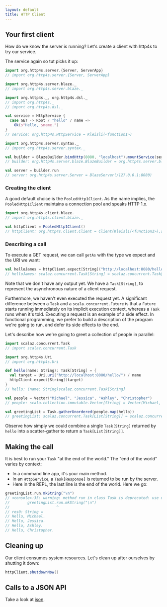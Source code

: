 ```yaml
---
layout: default
title: HTTP Client
---
```


## Your first client

How do we know the server is running?  Let's create a client with
http4s to try our service.

The service again so tut picks it up:

```scala
import org.http4s.server.{Server, ServerApp}
// import org.http4s.server.{Server, ServerApp}

import org.http4s.server.blaze._
// import org.http4s.server.blaze._

import org.http4s._, org.http4s.dsl._
// import org.http4s._
// import org.http4s.dsl._

val service = HttpService {
  case GET -> Root / "hello" / name =>
    Ok(s"Hello, $name.")
}
// service: org.http4s.HttpService = Kleisli(<function1>)

import org.http4s.server.syntax._
// import org.http4s.server.syntax._

val builder = BlazeBuilder.bindHttp(8080, "localhost").mountService(service, "/")
// builder: org.http4s.server.blaze.BlazeBuilder = org.http4s.server.blaze.BlazeBuilder@7277767e

val server = builder.run
// server: org.http4s.server.Server = BlazeServer(/127.0.0.1:8080)
```


### Creating the client

A good default choice is the `PooledHttp1Client`.  As the name
implies, the `PooledHttp1Client` maintains a connection pool and
speaks HTTP 1.x.

```scala
import org.http4s.client.blaze._
// import org.http4s.client.blaze._

val httpClient = PooledHttp1Client()
// httpClient: org.http4s.client.Client = Client(Kleisli(<function1>),scalaz.concurrent.Task@21af549f)
```

### Describing a call

To execute a GET request, we can call `getAs` with the type we expect
and the URI we want:

```scala
val helloJames = httpClient.expect[String]("http://localhost:8080/hello/James")
// helloJames: scalaz.concurrent.Task[String] = scalaz.concurrent.Task@299f66d6
```

Note that we don't have any output yet.  We have a `Task[String]`, to
represent the asynchronous nature of a client request.

Furthermore, we haven't even executed the request yet.  A significant
difference between a `Task` and a `scala.concurrent.Future` is that a
`Future` starts running immediately on its implicit execution context,
whereas a `Task` runs when it's told.  Executing a request is an
example of a side effect.  In functional programming, we prefer to
build a description of the program we're going to run, and defer its
side effects to the end.

Let's describe how we're going to greet a collection of people in
parallel:

```scala
import scalaz.concurrent.Task
// import scalaz.concurrent.Task

import org.http4s.Uri
// import org.http4s.Uri

def hello(name: String): Task[String] = {
  val target = Uri.uri("http://localhost:8080/hello/") / name
  httpClient.expect[String](target)
}
// hello: (name: String)scalaz.concurrent.Task[String]

val people = Vector("Michael", "Jessica", "Ashley", "Christopher")
// people: scala.collection.immutable.Vector[String] = Vector(Michael, Jessica, Ashley, Christopher)

val greetingList = Task.gatherUnordered(people.map(hello))
// greetingList: scalaz.concurrent.Task[List[String]] = scalaz.concurrent.Task@263d91cf
```

Observe how simply we could combine a single `Task[String]` returned
by `hello` into a scatter-gather to return a `Task[List[String]]`.

## Making the call

It is best to run your `Task` "at the end of the world."  The "end of
the world" varies by context:

* In a command line app, it's your main method.
* In an `HttpService`, a `Task[Response]` is returned to be run by the
  server.
* Here in the REPL, the last line is the end of the world.  Here we go:

```scala
greetingList.run.mkString("\n")
// <console>:35: warning: method run in class Task is deprecated: use unsafePerformSync
//        greetingList.run.mkString("\n")
//                     ^
// res0: String =
// Hello, Michael.
// Hello, Jessica.
// Hello, Ashley.
// Hello, Christopher.
```

## Cleaning up

Our client consumes system resources. Let's clean up after ourselves by shutting
it down:

```scala
httpClient.shutdownNow()
```




## Calls to a JSON API

Take a look at [json].

[service]: service.html
[json]: json.html
